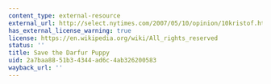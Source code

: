 ```yaml
---
content_type: external-resource
external_url: http://select.nytimes.com/2007/05/10/opinion/10kristof.html
has_external_license_warning: true
license: https://en.wikipedia.org/wiki/All_rights_reserved
status: ''
title: Save the Darfur Puppy
uid: 2a7baa88-51b3-4344-ad6c-4ab326200583
wayback_url: ''
---
```

